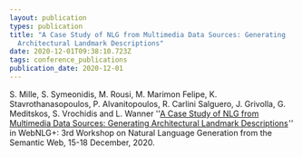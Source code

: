 ```yaml
---
layout: publication
types: publication
title: "A Case Study of NLG from Multimedia Data Sources: Generating
  Architectural Landmark Descriptions"
date: 2020-12-01T09:38:10.723Z
tags: conference_publications
publication_date: 2020-12-01
---
```

S. Mille, S. Symeonidis, M. Rousi, M. Marimon Felipe, K. Stavrothanasopoulos, P. Alvanitopoulos, R. Carlini Salguero, J. Grivolla, G. Meditskos, S. Vrochidis and L. Wanner ''[A Case Study of NLG from Multimedia Data Sources: Generating Architectural Landmark Descriptions](https://www.aclweb.org/anthology/2020.webnlg-papers.1/)*''* in WebNLG+: 3rd Workshop on Natural Language Generation from the Semantic Web, 15-18 December, 2020.